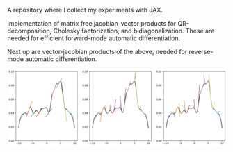 A repository where I collect my experiments with JAX.

Implementation of matrix free jacobian-vector products for QR-decomposition, Cholesky factorization, and bidiagonalization. These are needed for efficient forward-mode automatic differentiation.

Next up are vector-jacobian products of the above, needed for reverse-mode automatic differentiation.

![alt text](image.png)
